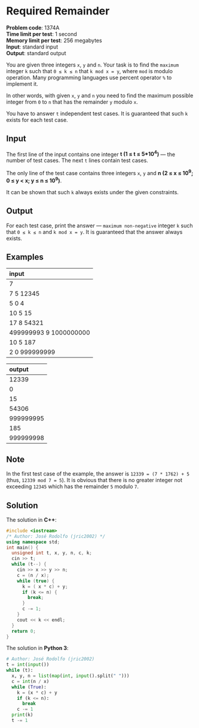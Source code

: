 # Required Remainder
**Problem code**: 1374A  
**Time limit per test**: 1 second  
**Memory limit per test**: 256 megabytes  
**Input**: standard input  
**Output**: standard output  

You are given three integers `x`, `y` and `n`. Your task is to find the `maximum` integer `k` such that `0 ≤ k ≤ n` that `k mod x = y`, where `mod` is modulo operation. Many programming languages use percent operator `%` to implement it.

In other words, with given `x`, `y` and `n` you need to find the maximum possible integer from `0` to `n` that has the remainder `y` modulo `x`.

You have to answer `t` independent test cases. It is guaranteed that such `k` exists for each test case.

## Input
The first line of the input contains one integer **t (1 ≤ t ≤ 5*10<sup>4</sup>)** — the number of test cases. The next `t` lines contain test cases.

The only line of the test case contains three integers `x`, `y` and **n (2 ≤ x ≤ 10<sup>9</sup>; 0 ≤ y < x; y ≤ n ≤ 10<sup>9</sup>)**.

It can be shown that such `k` always exists under the given constraints.

## Output
For each test case, print the answer — `maximum non-negative` integer `k` such that `0 ≤ k ≤ n` and `k mod x = y`. It is guaranteed that the answer always exists.

## Examples
| input |
| :--- |
| 7 |
| 7 5 12345 |
| 5 0 4 |
| 10 5 15 |
| 17 8 54321 |
| 499999993 9 1000000000 |
| 10 5 187 |
| 2 0 999999999 |

| output |
| :--- |
| 12339 |
| 0 |
| 15 |
| 54306 |
| 999999995 |
| 185 |
| 999999998 |

## Note
In the first test case of the example, the answer is `12339 = (7 * 1762) + 5` (thus, `12339 mod 7 = 5`). It is obvious that there is no greater integer not exceeding `12345` which has the remainder `5` modulo `7`.

## Solution
The solution in **C++**:
```cpp
#include <iostream>
/* Author: José Rodolfo (jric2002) */
using namespace std;
int main() {
  unsigned int t, x, y, n, c, k;
  cin >> t;
  while (t--) {
    cin >> x >> y >> n;
    c = (n / x);
    while (true) {
      k = ( x * c) + y;
      if (k <= n) {
        break;
      }
      c -= 1;
    }
    cout << k << endl;
  }
  return 0;
}
```

The solution in **Python 3**:
```python
# Author: José Rodolfo (jric2002)
t = int(input())
while (t):
  x, y, n = list(map(int, input().split(" ")))
  c = int(n / x)
  while (True):
    k = (x * c) + y
    if (k <= n):
      break
    c -= 1
  print(k)
  t -= 1
```
